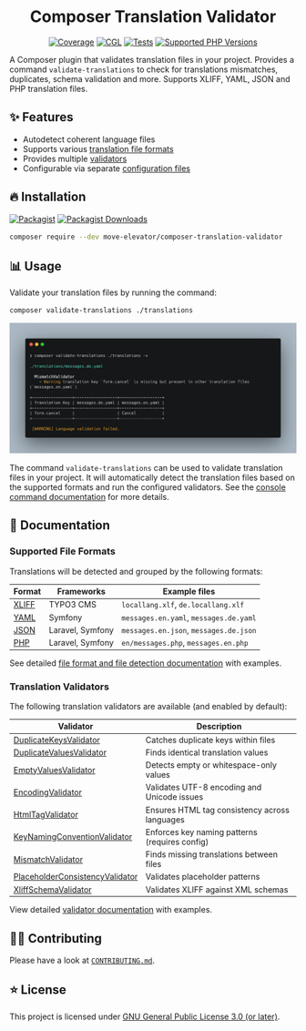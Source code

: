 <div align="center">

# Composer Translation Validator

[![Coverage](https://img.shields.io/coverallsCoverage/github/move-elevator/composer-translation-validator?logo=coveralls)](https://coveralls.io/github/move-elevator/composer-translation-validator)
[![CGL](https://img.shields.io/github/actions/workflow/status/move-elevator/composer-translation-validator/cgl.yml?label=cgl&logo=github)](https://github.com/move-elevator/composer-translation-validator/actions/workflows/cgl.yml)
[![Tests](https://img.shields.io/github/actions/workflow/status/move-elevator/composer-translation-validator/tests.yml?label=tests&logo=github)](https://github.com/move-elevator/composer-translation-validator/actions/workflows/tests.yml)
[![Supported PHP Versions](https://img.shields.io/packagist/dependency-v/move-elevator/composer-translation-validator/php?logo=php)](https://packagist.org/packages/move-elevator/composer-translation-validator)

</div>

A Composer plugin that validates translation files in your project.
Provides a command `validate-translations` to check for translations mismatches, duplicates, schema validation and more.
Supports XLIFF, YAML, JSON and PHP translation files.

## ✨ Features

* Autodetect coherent language files
* Supports various [translation file formats](#supported-translation-file-formats)
* Provides multiple [validators](#translation-validators)
* Configurable via separate [configuration files](docs/config-file.md)

## 🔥 Installation

[![Packagist](https://img.shields.io/packagist/v/move-elevator/composer-translation-validator?label=version&logo=packagist)](https://packagist.org/packages/move-elevator/composer-translation-validator)
[![Packagist Downloads](https://img.shields.io/packagist/dt/move-elevator/composer-translation-validator?color=brightgreen)](https://packagist.org/packages/move-elevator/composer-translation-validator)


```bash
composer require --dev move-elevator/composer-translation-validator
```

## 📊 Usage

Validate your translation files by running the command:

```bash
composer validate-translations ./translations
```

![console.png](docs/console.png)

The command `validate-translations` can be used to validate translation files in your project. It will automatically detect the translation files based on the supported formats and run the configured validators. See the [console command documentation](docs/console-command.md) for more details.

## 📝 Documentation

### Supported File Formats

Translations will be detected and grouped by the following formats:

| Format | Frameworks | Example files                          |
|--------|------------|----------------------------------------|
| [XLIFF](docs/file-detector.md#xliff-xml-localization-interchange-file-format) | TYPO3 CMS | `locallang.xlf`, `de.locallang.xlf`    |
| [YAML](docs/file-detector.md#yaml-yaml-aint-markup-language) | Symfony | `messages.en.yaml`, `messages.de.yaml` |
| [JSON](docs/file-detector.md#json-javascript-object-notation) | Laravel, Symfony | `messages.en.json`, `messages.de.json` |
| [PHP](docs/file-detector.md#php-arrays) | Laravel, Symfony | `en/messages.php`, `messages.en.php`   |

See detailed [file format and file detection documentation](docs/file-detector.md) with examples.

### Translation Validators

The following translation validators are available (and enabled by default):

| Validator | Description |
|-----------|-------------|
| [DuplicateKeysValidator](docs/validators.md#duplicatekeysvalidator) | Catches duplicate keys within files |
| [DuplicateValuesValidator](docs/validators.md#duplicatevaluesvalidator) | Finds identical translation values |
| [EmptyValuesValidator](docs/validators.md#emptyvaluesvalidator) | Detects empty or whitespace-only values |
| [EncodingValidator](docs/validators.md#encodingvalidator) | Validates UTF-8 encoding and Unicode issues |
| [HtmlTagValidator](docs/validators.md#htmltagvalidator) | Ensures HTML tag consistency across languages |
| [KeyNamingConventionValidator](docs/validators.md#keynamingconventionvalidator) | Enforces key naming patterns (requires config) |
| [MismatchValidator](docs/validators.md#mismatchvalidator) | Finds missing translations between files |
| [PlaceholderConsistencyValidator](docs/validators.md#placeholderconsistencyvalidator) | Validates placeholder patterns |
| [XliffSchemaValidator](docs/validators.md#xliffschemavalidator) | Validates XLIFF against XML schemas |

View detailed [validator documentation](docs/validators.md) with examples.

## 🧑‍💻 Contributing

Please have a look at [`CONTRIBUTING.md`](CONTRIBUTING.md).

## ⭐ License

This project is licensed under [GNU General Public License 3.0 (or later)](LICENSE).
